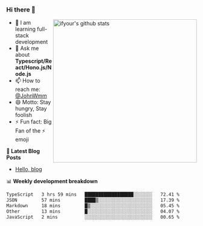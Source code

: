 ### Hi there 👋

<img style="width: 380px" align="right" src="https://github-readme-stats.vercel.app/api?username=ifyour&show_icons=true&theme=dark&card_width=280px&hide_title=true&hide=contribs&include_all_commits=true&count_private=true" alt="ifyour's github stats"/>


- 🌱  I am learning full-stack development
- 💬  Ask me about **Typescript/React/Hono.js/Node.js**
- 📫  How to reach me: [@JohnWmm](https://twitter.com/JohnWmm)
- 😄  Motto: Stay hungry, Stay foolish
- ⚡  Fun fact: Big Fan of the :zap: emoji


**📝 Latest Blog Posts**

<!-- BLOG-POST-LIST:START -->
- [Hello, blog](https://mingming.dev/posts/hello-blog)
<!-- BLOG-POST-LIST:END -->



📊 **Weekly development breakdown** 

<!-- [![wakatime](https://wakatime.com/badge/user/d2bc2102-a53a-4e4f-93d0-a8cbf4be2db4.svg)](https://wakatime.com/@d2bc2102-a53a-4e4f-93d0-a8cbf4be2db4) -->

<!--START_SECTION:waka-->

```txt
TypeScript   3 hrs 59 mins   ██████████████████░░░░░░░   72.41 %
JSON         57 mins         ████▒░░░░░░░░░░░░░░░░░░░░   17.39 %
Markdown     18 mins         █▒░░░░░░░░░░░░░░░░░░░░░░░   05.45 %
Other        13 mins         █░░░░░░░░░░░░░░░░░░░░░░░░   04.07 %
JavaScript   2 mins          ░░░░░░░░░░░░░░░░░░░░░░░░░   00.65 %
```

<!--END_SECTION:waka-->

